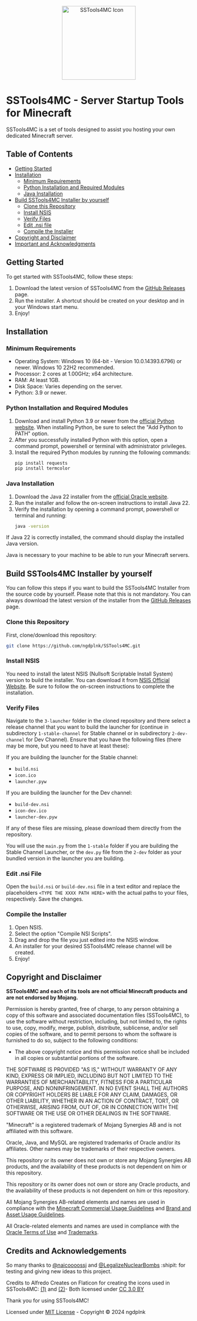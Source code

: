 <p align="center">
  <img src="https://raw.githubusercontent.com/ngdplnk/SSTools4MC/main/3-launcher/icon.png" alt="SSTools4MC Icon" width="200" />
</p>

# SSTools4MC - Server Startup Tools for Minecraft

SSTools4MC is a set of tools designed to assist you hosting your own dedicated Minecraft server.

## Table of Contents
- [Getting Started](#getting-started)
- [Installation](#installation)
  - [Minimum Requirements](#minimum-requirements)
  - [Python Installation and Required Modules](#python-installation-and-required-modules)
  - [Java Installation](#java-installation)
- [Build SSTools4MC Installer by yourself](#build-sstools4mc-installer-by-yourself)
  - [Clone this Repository](#clone-this-repository)
  - [Install NSIS](#install-nsis)
  - [Verify Files](#verify-files)
  - [Edit .nsi file](#edit-nsi-file)
  - [Compile the Installer](#compile-the-installer)
- [Copyright and Disclaimer](#copyright-and-disclaimer)
- [Important and Acknowledgments](#important-and-acknowledgments)

## Getting Started
To get started with SSTools4MC, follow these steps:

1. Download the latest version of SSTools4MC from the [GitHub Releases](https://github.com/ngdplnk/SSTools4MC/releases/latest) page.
2. Run the installer. A shortcut should be created on your desktop and in your Windows start menu.
3. Enjoy!

## Installation
### Minimum Requirements
- Operating System: Windows 10 (64-bit - Version 10.0.14393.6796) or newer. Windows 10 22H2 recommended.
- Processor: 2 cores at 1.00GHz; x64 architecture.
- RAM: At least 1GB.
- Disk Space: Varies depending on the server.
- Python: 3.9 or newer.

### Python Installation and Required Modules
1. Download and install Python 3.9 or newer from the [official Python website](https://www.python.org/downloads/). When installing Python, be sure to select the "Add Python to PATH" option.
2. After you successfully installed Python with this option, open a command prompt, powershell or terminal with administrator privileges.
3. Install the required Python modules by running the following commands:
    ```bash
    pip install requests
    pip install termcolor
    ```

### Java Installation
1. Download the Java 22 installer from the [official Oracle website](https://www.oracle.com/cl/java/technologies/downloads/#jdk22-windows).
2. Run the installer and follow the on-screen instructions to install Java 22.
3. Verify the installation by opening a command prompt, powershell or terminal and running:
    ```bash
    java -version
    ```

If Java 22 is correctly installed, the command should display the installed Java version.

Java is necessary to your machine to be able to run your Minecraft servers.

## Build SSTools4MC Installer by yourself

You can follow this steps if you want to build the SSTools4MC Installer from the source code by yourself.
Please note that this is not mandatory. You can always download the latest version of the installer from the [GitHub Releases](https://github.com/ngdplnk/SSTools4MC/releases/latest) page.

### Clone this Repository

First, clone/download this repository:

```bash
git clone https://github.com/ngdplnk/SSTools4MC.git
```

### Install NSIS

You need to install the latest NSIS (Nullsoft Scriptable Install System) version to build the installer. You can download it from [NSIS Official Website](https://nsis.sourceforge.io/Download). Be sure to follow the on-screen instructions to complete the installation.

### Verify Files

Navigate to the `3-launcher` folder in the cloned repository and there select a release channel that you want to build the launcher for (continue in subdirectory `1-stable-channel` for Stable channel or in subdirectory `2-dev-channel` for Dev Channel). Ensure that you have the following files (there may be more, but you need to have at least these):

If you are building the launcher for the Stable channel:
- `build.nsi`
- `icon.ico`
- `launcher.pyw`

If you are building the launcher for the Dev channel:
- `build-dev.nsi`
- `icon-dev.ico`
- `launcher-dev.pyw`

If any of these files are missing, please download them directly from the repository.

You will use the `main.py` from the `1-stable` folder if you are building the Stable Channel Launcher, or the `dev.py` file from the `2-dev` folder as your bundled version in the launcher you are building.

### Edit .nsi File

Open the `build.nsi` or `build-dev.nsi` file in a text editor and replace the placeholders `<TYPE THE XXXX PATH HERE>` with the actual paths to your files, respectively. Save the changes.

### Compile the Installer

1. Open NSIS.
2. Select the option "Compile NSI Scripts".
3. Drag and drop the file you just edited into the NSIS window.
4. An installer for your desired SSTools4MC release channel will be created.
5. Enjoy!

## Copyright and Disclaimer
**SSTools4MC and each of its tools are not official Minecraft products and are not endorsed by Mojang.**

Permission is hereby granted, free of charge, to any person obtaining a copy of this software and associated documentation files (SSTools4MC), to use the software without restriction, including, but not limited to, the rights to use, copy, modify, merge, publish, distribute, sublicense, and/or sell copies of the software, and to permit persons to whom the software is furnished to do so, subject to the following conditions:

- The above copyright notice and this permission notice shall be included in all copies or substantial portions of the software.

THE SOFTWARE IS PROVIDED "AS IS," WITHOUT WARRANTY OF ANY KIND, EXPRESS OR IMPLIED, INCLUDING BUT NOT LIMITED TO THE WARRANTIES OF MERCHANTABILITY, FITNESS FOR A PARTICULAR PURPOSE, AND NONINFRINGEMENT. IN NO EVENT SHALL THE AUTHORS OR COPYRIGHT HOLDERS BE LIABLE FOR ANY CLAIM, DAMAGES, OR OTHER LIABILITY, WHETHER IN AN ACTION OF CONTRACT, TORT, OR OTHERWISE, ARISING FROM, OUT OF, OR IN CONNECTION WITH THE SOFTWARE OR THE USE OR OTHER DEALINGS IN THE SOFTWARE.

"Minecraft" is a registered trademark of Mojang Synergies AB and is not affiliated with this software.

Oracle, Java, and MySQL are registered trademarks of Oracle and/or its affiliates. Other names may be trademarks of their respective owners.

This repository or its owner does not own or store any Mojang Synergies AB products, and the availability of these products is not dependent on him or this repository.

This repository or its owner does not own or store any Oracle products, and the availability of these products is not dependent on him or this repository.

All Mojang Synergies AB-related elements and names are used in compliance with the [Minecraft Commercial Usage Guidelines](https://www.minecraft.net/en-us/eula/) and [Brand and Asset Usage Guidelines](https://account.mojang.com/terms?ref=ft#brand).

All Oracle-related elements and names are used in compliance with the [Oracle Terms of Use](https://www.oracle.com/legal/terms.html) and [Trademarks](https://www.oracle.com/legal/trademarks.html).

## Credits and Acknowledgements

So many thanks to [@naicoooossj](https://github.com/naicoooossj) and [@LegalizeNuclearBombs](https://steamcommunity.com/id/LegalizeNucelarBombs/) :shipit: for testing and giving new ideas to this project.

Credits to Alfredo Creates on Flaticon for creating the icons used in SSTools4MC: [(1)](https://www.flaticon.es/icono-gratis/juegos_10125663?term=minecraft&page=1&position=77&origin=tag&related_id=10125663) and [(2)](https://www.flaticon.es/icono-gratis/juego_10125654?related_id=10125654&origin=pack)- Both licensed under [CC 3.0 BY](https://creativecommons.org/licenses/by/3.0/)

Thank you for using SSTools4MC!

Licensed under [MIT License](https://github.com/ngdplnk/SSTools4MC/blob/main/LICENSE) - Copyright © 2024 ngdplnk
